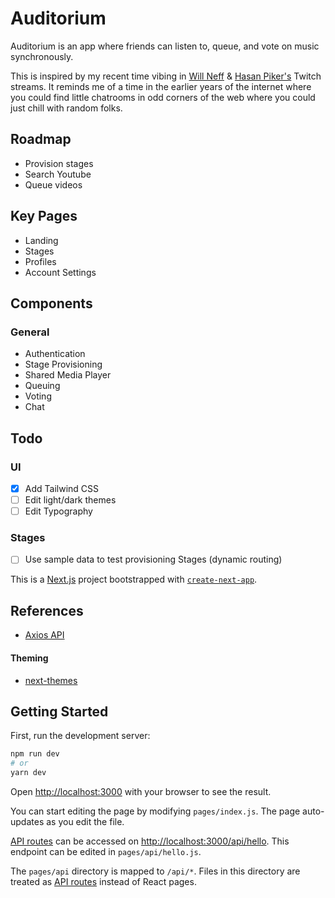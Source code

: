 # Auditorium

Auditorium is an app where friends can listen to, queue, and vote on music synchronously. 

This is inspired by my recent time vibing in [Will Neff](https://twitter.com/TheWillNeff) & [Hasan Piker's](https://twitter.com/hasanthehun) Twitch streams. It reminds me of a time in the earlier years of the internet where you could find little chatrooms in odd corners of the web where you could just chill with random folks.  

## Roadmap
- Provision stages
- Search Youtube
- Queue videos

## Key Pages

- Landing
- Stages
- Profiles
- Account Settings

## Components

### General
- Authentication
- Stage Provisioning
- Shared Media Player
- Queuing
- Voting
- Chat

## Todo

### UI
- [X] Add Tailwind CSS
- [ ] Edit light/dark themes
- [ ] Edit Typography
### Stages
- [ ] Use sample data to test provisioning Stages (dynamic routing)



This is a [Next.js](https://nextjs.org/) project bootstrapped with [`create-next-app`](https://github.com/vercel/next.js/tree/canary/packages/create-next-app).


## References

- [Axios API](https://axios-http.com/)

#### Theming
- [next-themes](https://github.com/pacocoursey/next-themes)

## Getting Started

First, run the development server:

```bash
npm run dev
# or
yarn dev
```

Open [http://localhost:3000](http://localhost:3000) with your browser to see the result.

You can start editing the page by modifying `pages/index.js`. The page auto-updates as you edit the file.

[API routes](https://nextjs.org/docs/api-routes/introduction) can be accessed on [http://localhost:3000/api/hello](http://localhost:3000/api/hello). This endpoint can be edited in `pages/api/hello.js`.

The `pages/api` directory is mapped to `/api/*`. Files in this directory are treated as [API routes](https://nextjs.org/docs/api-routes/introduction) instead of React pages.